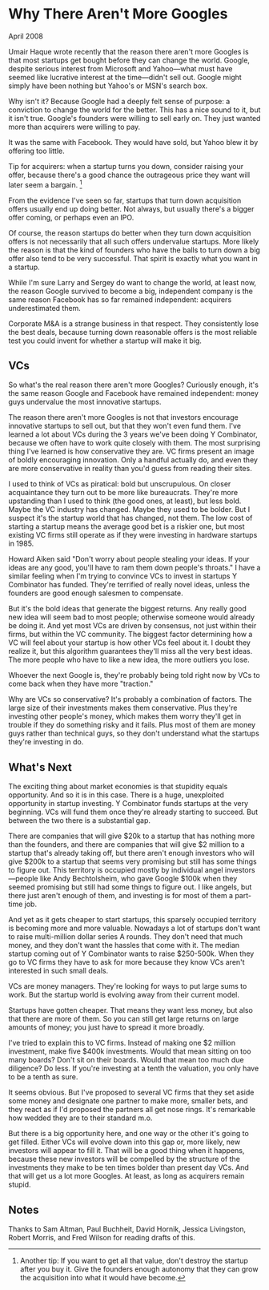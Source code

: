 # Why There Aren't More Googles

April 2008

Umair Haque wrote recently that the reason there aren't more Googles is that most startups get bought before they can change the world. Google, despite serious interest from Microsoft and Yahoo—what must have seemed like lucrative interest at the time—didn't sell out. Google might simply have been nothing but Yahoo's or MSN's search box.

Why isn't it? Because Google had a deeply felt sense of purpose: a conviction to change the world for the better. This has a nice sound to it, but it isn't true. Google's founders were willing to sell early on. They just wanted more than acquirers were willing to pay.

It was the same with Facebook. They would have sold, but Yahoo blew it by offering too little.

Tip for acquirers: when a startup turns you down, consider raising your offer, because there's a good chance the outrageous price they want will later seem a bargain. [^1]

From the evidence I've seen so far, startups that turn down acquisition offers usually end up doing better. Not always, but usually there's a bigger offer coming, or perhaps even an IPO.

Of course, the reason startups do better when they turn down acquisition offers is not necessarily that all such offers undervalue startups. More likely the reason is that the kind of founders who have the balls to turn down a big offer also tend to be very successful. That spirit is exactly what you want in a startup.

While I'm sure Larry and Sergey do want to change the world, at least now, the reason Google survived to become a big, independent company is the same reason Facebook has so far remained independent: acquirers underestimated them.

Corporate M&A is a strange business in that respect. They consistently lose the best deals, because turning down reasonable offers is the most reliable test you could invent for whether a startup will make it big.

## VCs

So what's the real reason there aren't more Googles? Curiously enough, it's the same reason Google and Facebook have remained independent: money guys undervalue the most innovative startups.

The reason there aren't more Googles is not that investors encourage innovative startups to sell out, but that they won't even fund them. I've learned a lot about VCs during the 3 years we've been doing Y Combinator, because we often have to work quite closely with them. The most surprising thing I've learned is how conservative they are. VC firms present an image of boldly encouraging innovation. Only a handful actually do, and even they are more conservative in reality than you'd guess from reading their sites.

I used to think of VCs as piratical: bold but unscrupulous. On closer acquaintance they turn out to be more like bureaucrats. They're more upstanding than I used to think (the good ones, at least), but less bold. Maybe the VC industry has changed. Maybe they used to be bolder. But I suspect it's the startup world that has changed, not them. The low cost of starting a startup means the average good bet is a riskier one, but most existing VC firms still operate as if they were investing in hardware startups in 1985.

Howard Aiken said "Don't worry about people stealing your ideas. If your ideas are any good, you'll have to ram them down people's throats." I have a similar feeling when I'm trying to convince VCs to invest in startups Y Combinator has funded. They're terrified of really novel ideas, unless the founders are good enough salesmen to compensate.

But it's the bold ideas that generate the biggest returns. Any really good new idea will seem bad to most people; otherwise someone would already be doing it. And yet most VCs are driven by consensus, not just within their firms, but within the VC community. The biggest factor determining how a VC will feel about your startup is how other VCs feel about it. I doubt they realize it, but this algorithm guarantees they'll miss all the very best ideas. The more people who have to like a new idea, the more outliers you lose.

Whoever the next Google is, they're probably being told right now by VCs to come back when they have more "traction."

Why are VCs so conservative? It's probably a combination of factors. The large size of their investments makes them conservative. Plus they're investing other people's money, which makes them worry they'll get in trouble if they do something risky and it fails. Plus most of them are money guys rather than technical guys, so they don't understand what the startups they're investing in do.

## What's Next

The exciting thing about market economies is that stupidity equals opportunity. And so it is in this case. There is a huge, unexploited opportunity in startup investing. Y Combinator funds startups at the very beginning. VCs will fund them once they're already starting to succeed. But between the two there is a substantial gap.

There are companies that will give $20k to a startup that has nothing more than the founders, and there are companies that will give $2 million to a startup that's already taking off, but there aren't enough investors who will give $200k to a startup that seems very promising but still has some things to figure out. This territory is occupied mostly by individual angel investors—people like Andy Bechtolsheim, who gave Google $100k when they seemed promising but still had some things to figure out. I like angels, but there just aren't enough of them, and investing is for most of them a part-time job.

And yet as it gets cheaper to start startups, this sparsely occupied territory is becoming more and more valuable. Nowadays a lot of startups don't want to raise multi-million dollar series A rounds. They don't need that much money, and they don't want the hassles that come with it. The median startup coming out of Y Combinator wants to raise $250-500k. When they go to VC firms they have to ask for more because they know VCs aren't interested in such small deals.

VCs are money managers. They're looking for ways to put large sums to work. But the startup world is evolving away from their current model.

Startups have gotten cheaper. That means they want less money, but also that there are more of them. So you can still get large returns on large amounts of money; you just have to spread it more broadly.

I've tried to explain this to VC firms. Instead of making one $2 million investment, make five $400k investments. Would that mean sitting on too many boards? Don't sit on their boards. Would that mean too much due diligence? Do less. If you're investing at a tenth the valuation, you only have to be a tenth as sure.

It seems obvious. But I've proposed to several VC firms that they set aside some money and designate one partner to make more, smaller bets, and they react as if I'd proposed the partners all get nose rings. It's remarkable how wedded they are to their standard m.o.

But there is a big opportunity here, and one way or the other it's going to get filled. Either VCs will evolve down into this gap or, more likely, new investors will appear to fill it. That will be a good thing when it happens, because these new investors will be compelled by the structure of the investments they make to be ten times bolder than present day VCs. And that will get us a lot more Googles. At least, as long as acquirers remain stupid.

## Notes

[^1]: Another tip: If you want to get all that value, don't destroy the startup after you buy it. Give the founders enough autonomy that they can grow the acquisition into what it would have become.

Thanks to Sam Altman, Paul Buchheit, David Hornik, Jessica Livingston, Robert Morris, and Fred Wilson for reading drafts of this.